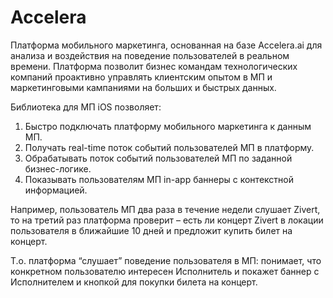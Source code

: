 # Accelera

Платформа мобильного маркетинга, основанная на базе Accelera.ai для анализа и воздействия на поведение пользователей в реальном времени. Платформа позволит бизнес командам технологических компаний проактивно управлять клиентским опытом в МП и маркетинговыми кампаниями на больших и быстрых данных.

Библиотека для МП iOS позволяет:

1. Быстро подключать платформу мобильного маркетинга к данным МП.
2. Получать real-time поток событий пользователей МП в платформу.
3. Обрабатывать поток событий пользователей МП по заданной бизнес-логике.
4. Показывать пользователям МП in-app баннеры с контекстной информацией.

Например, пользователь МП два раза в течение недели слушает Zivert, то на третий раз платформа проверит – есть ли концерт Zivert в локации пользователя в ближайшие 10 дней и предложит купить билет на концерт.

Т.о. платформа “слушает” поведение пользователя в МП: понимает, что конкретном пользователю интересен Исполнитель и покажет баннер с Исполнителем и кнопкой для покупки билета на концерт.
